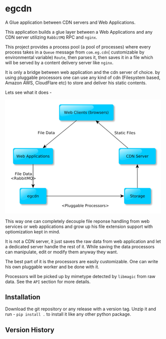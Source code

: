 
egcdn
================

A Glue application between CDN servers and Web Applications.

This application builds a glue layer between a Web Applications and 
any CDN server utilizing `RabbitMQ` RPC and `nginx`.

This project provides a process pool (a pool of processes) where
every process takes in a `Queue` message from `com.eg.cdn`( customizable 
by environmental variable) `Route`, then parses it, then saves it 
in a file which will be served by a content delivery server like `nginx`.

It is only a bridge between web application and the cdn server of
choice. by using pluggable processors one can use any kind of cdn
(Filesystem based, Amazon AWS, CloudFlare etc) to store and deliver
his static contents.

Lets see what it does -

<img src="https://github.com/asif-mahmud/egcdn/blob/master/egcdn/data/Logical-Representation.jpg" alt="Logical presentation" width="512px">

This way one can completely decouple file reponse handling from web
services or web applications and grow up his file extension support
with optiomization kept in mind.

It is not a CDN server, it just saves the raw data from web application 
and let a dedicated server handle the rest of it. While saving the data
processors can manipulate, edit or modify them anyway they want.

The best part of it is the processors are easily customizable. One 
can write his own pluggable worker and be done with it.

Processors will be picked up by mimetype detected by `libmagic`
from raw data. See the `API` section for more details.


## Installation

Download the git repository or any release with a version tag.
Unzip it and run - `pip install .` to install it like any other
python package.


## Version History